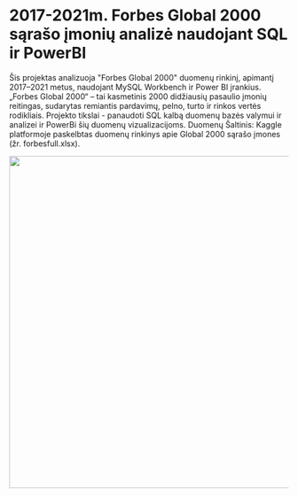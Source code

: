 # 2017-2021m. Forbes Global 2000 sąrašo įmonių analizė naudojant SQL ir PowerBI

Šis projektas analizuoja "Forbes Global 2000" duomenų rinkinį, apimantį 2017–2021 metus, naudojant MySQL Workbench ir Power BI įrankius. „Forbes Global 2000“ – tai kasmetinis 2000 didžiausių pasaulio įmonių reitingas, sudarytas remiantis pardavimų, pelno, turto ir rinkos vertės rodikliais.
Projekto tikslai - panaudoti SQL kalbą duomenų bazės valymui ir analizei ir PowerBi šių duomenų vizualizacijoms. Duomenų Šaltinis: Kaggle platformoje paskelbtas duomenų rinkinys apie Global 2000 sąrašo įmones (žr. forbesfull.xlsx).
<p align="center">
<img src = "https://github.com/user-attachments/assets/ffb5276c-5f94-4f12-a364-9c5dc13ff0e6" width="1200" height="600">
</p>
